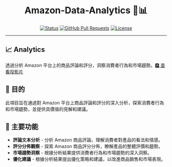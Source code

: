 # <div align="center">Amazon-Data-Analytics 🛒📊</div>

<div align="center">
  
  [![Status](https://img.shields.io/badge/status-active-success.svg)]()
  [![GitHub Pull Requests](https://img.shields.io/github/issues-pr/kylelobo/The-Documentation-Compendium.svg)](https://github.com/kylelobo/The-Documentation-Compendium/pulls)
  [![License](https://img.shields.io/badge/license-MIT-blue.svg)](/LICENSE)
  
</div>

---

## 📈 Analytics 
<p align="left">透過分析 Amazon 平台上的商品評論和評分，洞察消費者行為和市場趨勢。<a href="https://docs.google.com/document/d/1Ib1UEaVEn1E_h2msYNySb_KUepkNDn1TblJRXZ0N0NY/edit?usp=sharing">🅿️ 查看投影片</a></p>

## 📝 目的

此項目旨在通過對 Amazon 平台上商品評論和評分的深入分析，探索消費者行為和市場趨勢，並提供具價值的見解和建議。

## 🚀 主要功能

- **評論文本分析** - 分析 Amazon 商品評論，理解消費者對產品的看法和情感。
- **評分分佈觀察** - 探索 Amazon 商品評分分佈，瞭解產品的整體評價和趨勢。  
- **市場趨勢洞察** - 根據分析結果提供消費者行為和市場趨勢的深入洞察。
- **優化建議** - 根據分析結果提出優化策略和建議，以改進商品銷售和市場表現。
